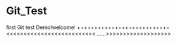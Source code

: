 # Git_Test

first Git test Demo!welcome!
+++++++++++++++++++++++++++
<<<<<<<<<<<<<<<<<<<<<<<<<<
......>>>>>>>>>>>>>>>>>>>
